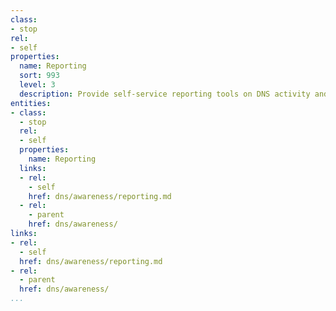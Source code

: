 ```yaml
---
class:
- stop
rel:
- self
properties:
  name: Reporting
  sort: 993
  level: 3
  description: Provide self-service reporting tools on DNS activity and services.
entities:
- class:
  - stop
  rel:
  - self
  properties:
    name: Reporting
  links:
  - rel:
    - self
    href: dns/awareness/reporting.md
  - rel:
    - parent
    href: dns/awareness/
links:
- rel:
  - self
  href: dns/awareness/reporting.md
- rel:
  - parent
  href: dns/awareness/
...
```

